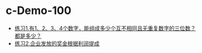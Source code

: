 # c-Demo-100

* [练习1.有1、2、3、4个数字，能组成多少个互不相同且无重复数字的三位数？都是多少？](https://github.com/xushuai1898/c-Demo-100/blob/master/src/demo1.c)
* [练习2.企业发放的奖金根据利润提成](https://github.com/xushuai1898/c-Demo-100/blob/master/src/demo2.c)